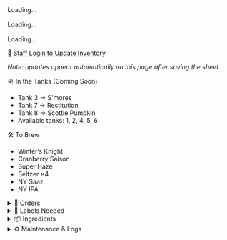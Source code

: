<style>
details > ul,
details > ol,
details > div > ul,
details > div > ol {
  list-style: disc !important;
  margin-left: 1.5em !important;
  padding-left: 1em !important;
}
details li {
  display: list-item !important;
  list-style-type: disc !important;
}
</style>


<!-- Live Beer Tables -->
<div id="upstairs-table">Loading…</div>
<div id="downstairs-table" style="margin-top:1rem;">Loading…</div>
<div id="ondeck-table" style="margin-top:1rem;">Loading…</div>

<script>
  const CSV_URL = "https://docs.google.com/spreadsheets/d/e/2PACX-1vTn3XrnFcps7_xm4HBCDfHCss0DB0Wwd5DRlXGxvE4hk9Nc_Hw8-6HuB6LS7p09BlOP44FhL_ByR1kQ/pub?output=csv";

  function parseCSV(text) {
    const out = []; let row = [], field = "", q = false;
    for (let i=0; i<text.length; i++) {
      const c = text[i], n = text[i+1];
      if (q) {
        if (c === '"' && n === '"') { field += '"'; i++; }
        else if (c === '"') q = false;
        else field += c;
      } else {
        if (c === '"') q = true;
        else if (c === ',') { row.push(field); field = ""; }
        else if (c === '\n' || c === '\r') {
          if (c === '\r' && n === '\n') i++;
          row.push(field); field = "";
          if (row.some(v => (v||"").trim() !== "")) out.push(row);
          row = [];
        } else field += c;
      }
    }
    if (field.length || row.length) { row.push(field); out.push(row); }
    return out;
  }

  // Stock icons
  function getStockIcon(status) {
    if (!status) return "";
    const s = status.toLowerCase();
    if (s.includes("good")) return " ✅";
    if (s.includes("low"))  return " 🟡";
    if (s.includes("out"))  return " ❌";
    return "";
  }

  function buildTable(rows) {
    const th = 'style="border:1px solid #ddd;padding:6px 8px;text-align:left;background:#f5f3ee"';
    const td = 'style="border:1px solid #ddd;padding:6px 8px;vertical-align:top"';
    let html = `<table style="width:100%;border-collapse:collapse;">
      <thead>
        <tr>
          <th ${th}>Tap</th>
          <th ${th}>Beer + Status</th>
          <th ${th}>1/2 bbl</th>
          <th ${th}>1/6 bbl</th>
          <th ${th}>Cases of Cans</th>
        </tr>
      </thead><tbody>`;

    for (const r of rows) {
      const icon = getStockIcon(r.stock);
      const notes = r.notes ? `<div style="color:#555;font-style:italic">${r.notes}</div>` : "";
      html += `<tr>
        <td ${td}>${r.tap||""}</td>
        <td ${td}><strong>${r.beer||""}${icon}</strong>${r.status? " — " + r.status : ""}${notes}</td>
        <td ${td}>${r.half||""}</td>
        <td ${td}>${r.sixth||""}</td>
        <td ${td}>${r.cans||""}</td>
      </tr>`;
    }

    html += '</tbody></table>';
    return html;
  }

  async function render() {
    const res = await fetch(CSV_URL, { cache: "no-cache" });
    const rows = parseCSV(await res.text());
    const header = rows[0].map(h => (h||"").trim().toLowerCase());
    const data = rows.slice(1).map(r => ({
      location: r[header.indexOf("location")] || "",
      tap:      r[header.indexOf("tap")] || "",
      beer:     r[header.indexOf("beer")] || "",
      status:   r[header.indexOf("status")] || "",
      half:     r[header.indexOf("1/2 bbl")] || "",
      sixth:    r[header.indexOf("1/6 bbl")] || "",
      cans:     r[header.indexOf("cases of cans")] || "",
      stock:    r[header.indexOf("stock status")] || "",
      notes:    r[header.indexOf("notes")] || "",
    }));

    const upstairs   = data.filter(x => x.location.toLowerCase().includes("up"));
    const downstairs = data.filter(x => x.location.toLowerCase().includes("down"));
    const ondeck     = data.filter(x => x.location.toLowerCase().includes("deck"));

    document.getElementById("upstairs-table").innerHTML =
      upstairs.length ? `<h3>Upstairs — On Tap</h3>${buildTable(upstairs)}` : "";
    document.getElementById("downstairs-table").innerHTML =
      downstairs.length ? `<h3>Downstairs — On Tap</h3>${buildTable(downstairs)}` : "";
    document.getElementById("ondeck-table").innerHTML =
      ondeck.length ? `<h3>On Deck</h3>${buildTable(ondeck)}` : "";
  }

  render();
</script>



<p><a href="https://docs.google.com/spreadsheets/d/13-oglKrmnpkJok_xEO7brLNmnetRz3XIkrc2gSXf4X0/edit?usp=sharing" target="_blank">
  🔐 Staff Login to Update Inventory
</a></p>
<p><em>Note: updates appear automatically on this page after saving the sheet.</em></p>

🪖 In the Tanks (Coming Soon)

- Tank 3 → S'mores
- Tank 7 → Restitution
- Tank 8 → Scottie Pumpkin
- Available tanks: 1, 2, 4, 5, 6



🛠 To Brew 

- Winter’s Knight
- Cranberry Saison
- Super Haze
- Seltzer ×4
- NY Saaz
- NY IPA 
<details>
  <summary>📄 Orders</summary>
  <div markdown="1">

- **Eagle (10/03):** Restitution — 16 kegs, 12 sixels

  </div>
</details>


<details>
  <summary>🧻 Labels Needed</summary>
  <div markdown="1">

- **Upcoming Brews**
  - Winter’s Knight
  - Super Haze
- **Inventory**
  - Boston South Irish Stout
  - S’mores
  - New West Coast
  - Founders Sept
  - Cherry Pineapple Sour

  </div>
</details>


<details>
  <summary>📦 Ingredients</summary>
  <div markdown="1">

**Needed**
- Galaxy — 44 lbs
- Amarillo — 44 lbs

<details>
  <summary>🌿 Hops On Hand</summary>
  <div markdown="1">

**A–C**
- Amarillo — (5 lbs)
- Azacca — (33 lbs)
- Centennial — (221 lbs)
- Chinook — (5 lbs)
- Citra — (80 lbs)

**D–N**
- El Dorado — (27 lbs)
- Mandarina — (5 lbs)
- Nugget — (27 lbs)
- NY Chinook — (11 lbs)

**S–Z**
- Saaz — (11 lbs)
- Simcoe — (33 lbs)
- Vallestia — (38 lbs)
- Warrior — (5 lbs)
- Zeus — (33 lbs)
- 32 DE 2021 — (11 lbs)

  </div>
</details>

  </div>
</details>


<details>
  <summary>⚙️ Maintenance & Logs</summary>
  <div markdown="1">

### ❄️ Glycol Chiller Log
| Date       | Event |
|------------|-------|
| 2025-09-01 | Chiller off → glycol very low, topped off with glycol + water, restarted. |
| 2025-05-27 | New set of fuses received, waiting to install (pump bypassed). |

### 🔥 Kettle Log
| Date       | Event |
|------------|-------|
| 2025-09-22 | Accidentally left boils on → burn tops. Second brew proceeding. Investigating with caustic + acid cycle. |

### 🧊 Big Cooler Log
| Date       | Event |
|------------|-------|
| 2025-10-02 | Temp check — 40°F (normal). |

  </div>
</details>
